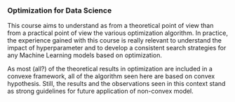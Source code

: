 ### Optimization for Data Science

This course aims to understand as from a theoretical point of view than from a practical point of view the various optimization algorithm. In practice, the experience gained with this course is really relevant to understand the impact of hyperparameter and to develop a consistent search strategies for any Machine Learning models based on optimization. 

As most (all?) of the theoretical  results in optimization are included in a convexe framework, all of the algorithm seen here are based on convex hypothesis. Still, the results and the observations seen in this context stand as strong guidelines for future application of non-convex model.
